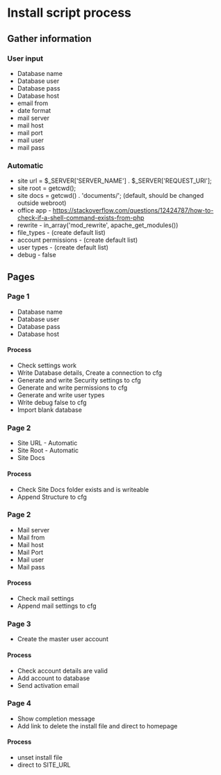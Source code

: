 # Install script process
## Gather information

### User input
* Database name
* Database user
* Database pass
* Database host
* email from
* date format
* mail server
* mail host
* mail port
* mail user
* mail pass

### Automatic
* site url = $_SERVER['SERVER_NAME'] . $_SERVER['REQUEST_URI'];
* site root = getcwd();
* site docs = getcwd() . 'documents/'; (default, should be changed outside webroot)
* office app - https://stackoverflow.com/questions/12424787/how-to-check-if-a-shell-command-exists-from-php
* rewrite - in_array('mod_rewrite', apache_get_modules())
* file_types - (create default list)
* account permissions - (create default list)
* user types - (create default list)
* debug - false

## Pages
### Page 1
* Database name
* Database user
* Database pass
* Database host

#### Process
* Check settings work
* Write Database details, Create a connection to cfg
* Generate and write Security settings to cfg
* Generate and write permissions to cfg
* Generate and write user types
* Write debug false to cfg
* Import blank database

### Page 2
* Site URL - Automatic
* Site Root - Automatic
* Site Docs

#### Process
* Check Site Docs folder exists and is writeable
* Append Structure to cfg

### Page 2
* Mail server 
* Mail from
* Mail host
* Mail Port
* Mail user
* Mail pass

#### Process
* Check mail settings
* Append mail settings to cfg

### Page 3
* Create the master user account

#### Process
* Check account details are valid
* Add account to database
* Send activation email

### Page 4
* Show completion message 
* Add link to delete the install file and direct to homepage

#### Process
* unset install file
* direct to SITE_URL